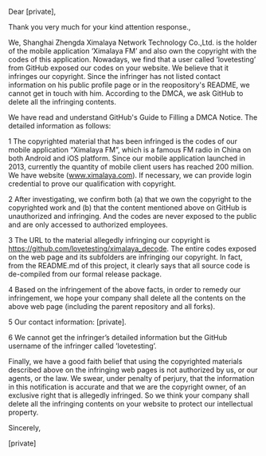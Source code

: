 Dear [private],

Thank you very much for your kind attention response.,

We, Shanghai Zhengda Ximalaya Network Technology Co.,Ltd. is the holder of the mobile application ‘Ximalaya FM’ and also own the copyright with the codes of this application. Nowadays, we find that a user called ‘lovetesting’ from GitHub exposed our codes on your website. We believe that it infringes our copyright. Since the infringer has not listed contact information on his public profile page or in the reopository's README, we cannot get in touch with him. According to the DMCA, we ask GitHub to delete all the infringing contents.

We have read and understand GitHub's Guide to Filling a DMCA Notice. The detailed information as follows:  

1	The copyrighted material that has been infringed is the codes of our mobile application “Ximalaya FM”, which is a famous FM radio in China on both Android and iOS platform. Since our mobile application launched in 2013, currently the quantity of mobile client users has reached 200 million. We have website (www.ximalaya.com). If necessary, we can provide login credential to prove our qualification with copyright.  

2	After investigating, we confirm both (a) that we own the copyright to the copyrighted work and (b) that the content mentioned above on GitHub is unauthorized and infringing. And the codes are never exposed to the public and are only accessed to authorized employees.  

3	The URL to the material allegedly infringing our copyright is https://github.com/lovetesting/ximalaya_decode. The entire codes exposed on the web page and its subfolders are infringing our copyright. In fact, from the README.md of this project, it clearly says that all source code is de-compiled from our formal release package.  

4	Based on the infringement of the above facts, in order to remedy our infringement, we hope your company shall delete all the contents on the above web page (including the parent repository and all forks).  

5	Our contact information: [private].  

6	We cannot get the infringer’s detailed information but the GitHub username of the infringer called ’lovetesting’.  

Finally, we have a good faith belief that using the copyrighted materials described above on the infringing web pages is not authorized by us, or our agents, or the law. We swear, under penalty of perjury, that the information in this notification is accurate and that we are the copyright owner, of an exclusive right that is allegedly infringed. So we think your company shall delete all the infringing contents on your website to protect our intellectual property.

Sincerely,

[private]
